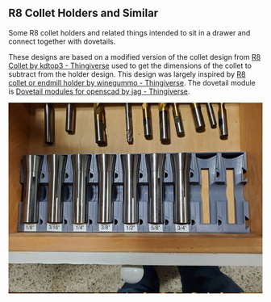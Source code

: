 ## R8 Collet Holders and Similar

Some R8 collet holders and related things intended to sit in a drawer and connect together with dovetails.

These designs are based on a modified version of the collet design from [R8 Collet by kdtop3 - Thingiverse](https://www.thingiverse.com/thing:4106427) used to get the dimensions of the collet to subtract from the holder design. This design was largely inspired by [R8 collet or endmill holder by winegummo - Thingiverse](https://www.thingiverse.com/thing:4595041). The dovetail module is [Dovetail modules for openscad by jag - Thingiverse](https://www.thingiverse.com/thing:10269).

![Photograph of the collet holders in use](R8holders_sm.jpg)
